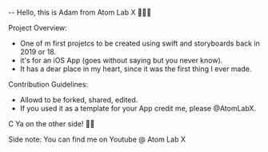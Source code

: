 

-- Hello, this is Adam from Atom Lab X 👨🏾‍💻

Project Overview: 
* One of m first projetcs to be created using swift and storyboards back in 2019 or 18.
* it's for an iOS App (goes without saying but you never know).
* It has a dear place in my heart, since it was the first thing I ever made.


Contribution Guidelines:
* Allowd to be forked, shared, edited.
* If you used it as a template for your App credit me, please @AtomLabX. 


C Ya on the other side! 👋🏾

Side note: 
You can find me on Youtube @ Atom Lab X

